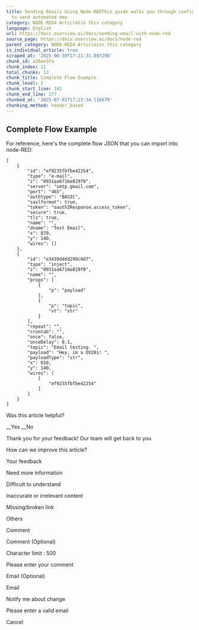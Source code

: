 ```yaml
---
title: Sending Emails Using Node-REDThis guide walks you through configuring Node-RED
  to send automated ema
category: NODE-RED4 Articlesin this category
language: English
url: https://docs.overview.ai/docs/sending-email-with-node-red
source_page: https://docs.overview.ai/docs/node-red
parent_category: NODE-RED4 Articlesin this category
is_individual_article: true
scraped_at: '2025-06-30T17:21:31.897298'
chunk_id: a26ee3fa
chunk_index: 11
total_chunks: 13
chunk_title: Complete Flow Example
chunk_level: 2
chunk_start_line: 182
chunk_end_line: 277
chunked_at: '2025-07-01T17:23:34.116679'
chunking_method: header_based
---
```


## Complete Flow Example

For reference, here's the complete flow JSON that you can import into node-RED:
    
    
    [
        {
            "id": "ef9235fbfbe42254",
            "type": "e-mail",
            "z": "0931aa6716e829f0",
            "server": "smtp.gmail.com",
            "port": "465",
            "authtype": "BASIC",
            "saslformat": true,
            "token": "oauth2Response.access_token",
            "secure": true,
            "tls": true,
            "name": "",
            "dname": "Test Email",
            "x": 870,
            "y": 140,
            "wires": []
        },
        {
            "id": "e3439dddd299c8d7",
            "type": "inject",
            "z": "0931aa6716e829f0",
            "name": "",
            "props": [
                {
                    "p": "payload"
                },
                {
                    "p": "topic",
                    "vt": "str"
                }
            ],
            "repeat": "",
            "crontab": "",
            "once": false,
            "onceDelay": 0.1,
            "topic": "Email testing. ",
            "payload": "Hey, im a OV20i! ",
            "payloadType": "str",
            "x": 650,
            "y": 140,
            "wires": [
                [
                    "ef9235fbfbe42254"
                ]
            ]
        }
    ]
    
    

Was this article helpful?

__Yes __No

Thank you for your feedback\! Our team will get back to you

How can we improve this article?

Your feedback

Need more information

Difficult to understand

Inaccurate or irrelevant content

Missing/broken link

Others

Comment

Comment \(Optional\)

Character limit : 500

Please enter your comment

Email \(Optional\)

Email

Notify me about change  


Please enter a valid email

Cancel
